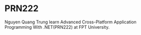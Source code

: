 # PRN222
Nguyen Quang Trung learn Advanced Cross-Platform Application Programming With .NET(PRN222) at FPT University.
